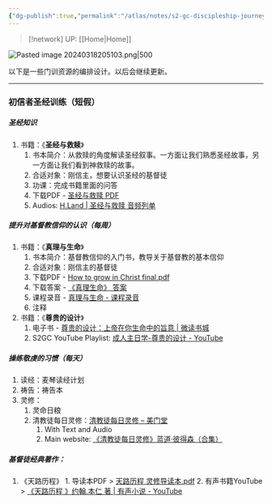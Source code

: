 ```yaml
---
{"dg-publish":true,"permalink":"/atlas/notes/s2-gc-discipleship-journey/"}
---
```


> [!network] UP: [[Home\|Home]]

![Pasted image 20240318205103.png|500](/img/user/Atlas/Utility/Images/Pasted%20image%2020240318205103.png)

以下是一些门训资源的编排设计。以后会继续更新。

---
### 初信者圣经训练（短假）
##### 圣经知识
1. 书籍：《**圣经与救赎**》
	1. 书本简介：从救赎的角度解读圣经叙事。一方面让我们熟悉圣经故事，另一方面让我们看到神救赎的故事。
	2. 合适对象：刚信主，想要认识圣经的基督徒
	3. 功课：完成书籍里面的问答 
	4. 下载PDF - [圣经与救赎 PDF](https://christinejin.org/pdf/Christian/%E5%9C%A3%E7%BB%8F%E4%B8%8E%E6%95%91%E8%B5%8E(%E8%89%AF%E5%8F%8B%E5%9C%A3%E7%BB%8F%E5%AD%A6%E9%99%A2).pdf)
	5. Audios:  [H.Land | 圣经与救赎 音频列单](https://h.land/blog/tag/1184)

##### 提升对基督教信仰的认识（每周）
1. 书籍：《**真理与生命**》
	1. 书本简介：基督教信仰的入门书，教导关于基督教的基本信仰
	2. 合适对象：刚信主的基督徒
	3. 下载PDF - [How to grow in Christ final.pdf](https://www.dropbox.com/s/6colk8pp0l81ykx/How%20to%20grow%20in%20Christ%20final.pdf?dl=0)
	4. 下载答案 -  [《真理生命》 答案](https://reformedsingapore.com/howtogrowinchristanswer/)
	5. 课程录音 - [真理与生命 - 课程录音](https://reformedsingapore.com/gaigezhongmianfeiluyin/)
	6. 注释
2. 书籍：《**尊贵的设计**》
	1. 电子书 - [尊贵的设计：上帝在你生命中的旨意 | 微读书城](https://wdbook.com/dp/65303622373377) 
	2. S2GC YouTube Playlist: [成人主日学-尊贵的设计 - YouTube](https://youtube.com/playlist?list=PLo3D1_2a996NoBNVwkINr4cMj3icXAaQG&si=ytuX2WnbYlmv0YFH)

##### 操练敬虔的习惯（每天）
1. 读经：麦琴读经计划
2. 祷告：祷告本
3. 灵修：
	1. 灵命日粮 
	2. 清教徒每日灵修：[清教徒每日灵修 – 美门堂](https://meimentang.com/?p=20094)
		1. With Text and Audio
		2. Main website: [《清教徒每日灵修》蓝道·彼得森（合集）](https://h.land/blog/95971)

##### 基督徒经典著作：
1. 《天路历程》 
		1. 导读本PDF > [天路历程 灵修导读本.pdf](https://drive.my-elibrary.com/%E8%97%8F%E4%B9%A6%E5%85%A5%E5%8F%A3/%E7%B3%BB%E7%BB%9F/%E6%94%B9%E9%9D%A9%E5%AE%97%20%20%20%20%20%20%20%20%20%E7%94%B5%E5%AD%90%E4%B9%A6/%E6%94%B9%E9%9D%A9%E5%AE%97%20%20%20%20%20%20%20%20%E7%89%A7%E8%80%85%E8%91%97%E4%BD%9C/%E5%BD%92%E6%AD%A3%E4%B9%A6%E8%8B%91/%E5%A4%A9%E8%B7%AF%E5%8E%86%E7%A8%8B%E7%81%B5%E4%BF%AE%E5%AF%BC%E8%AF%BB%E6%9C%AC2.pdf)
		2. 有声书籍YouTube > [《天路历程 》约翰.本仁 著 | 有声小说 - YouTube](https://www.youtube.com/watch?v=TrqgWfVeo7g&t=601s)
